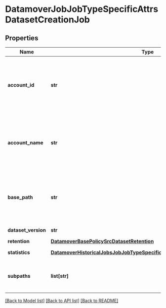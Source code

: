 # DatamoverJobJobTypeSpecificAttrsDatasetCreationJob

## Properties
Name | Type | Description | Notes
------------ | ------------- | ------------- | -------------
**account_id** | **str** | Account ID of the source storage system, where the dataset is to be created. | [optional] 
**account_name** | **str** | Account name of the source storage system, where the dataset is to be created. | [optional] 
**base_path** | **str** | Filesystem path for dataset creation. The subpath is relative to this path. | [optional] 
**dataset_version** | **str** | The version of dataset. | [optional] 
**retention** | [**DatamoverBasePolicySrcDatasetRetention**](DatamoverBasePolicySrcDatasetRetention.md) |  | [optional] 
**statistics** | [**DatamoverHistoricalJobsJobJobTypeSpecificAttrsDatasetCreationJobStatistics**](DatamoverHistoricalJobsJobJobTypeSpecificAttrsDatasetCreationJobStatistics.md) | Statistics for this job | [optional] 
**subpaths** | **list[str]** | Set of filesystem paths relative to base path. | [optional] 

[[Back to Model list]](../README.md#documentation-for-models) [[Back to API list]](../README.md#documentation-for-api-endpoints) [[Back to README]](../README.md)


